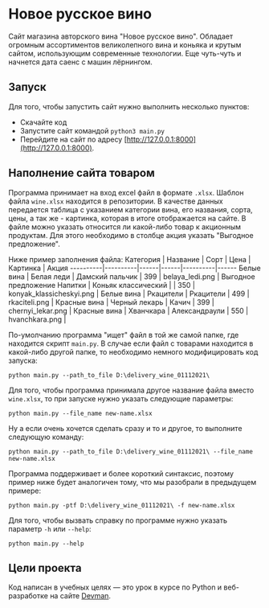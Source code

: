 # Новое русское вино

Сайт магазина авторского вина "Новое русское вино". Обладает огромным ассортиментов великолепного вина и коньяка и крутым сайтом, использующим современные технологии. Еще чуть-чуть и начнется дата саенс с машин лёрнингом.

## Запуск

Для того, чтобы запустить сайт нужно выполнить несколько пунктов:

- Скачайте код
- Запустите сайт командой ```python3 main.py```
- Перейдите на сайт по адресу [http://127.0.0.1:8000](http://127.0.0.1:8000).

## Наполнение сайта товаром
Программа принимает на вход excel файл в формате `.xlsx`. Шаблон файла `wine.xlsx` находится в репозитории.
В качестве данных передается таблица с указанием категории вина, его названия, сорта, цены, а так же - картинка, которая в итоге отображается на сайте.
В файле можно указать относится ли какой-либо товар к акционным продуктам. Для этого необходимо в столбце акция указать "Выгодное предложение".

Ниже пример заполнения файла:
Категория | Название | Сорт | Цена | Картинка | Акция
----------|----------|------|------|----------|------
Белые вина | Белая леди | Дамский пальчик | 399 | belaya_ledi.png | Выгодное предложение
Напитки | Коньяк классический | | 350 | konyak_klassicheskyi.png | 
Белые вина | Ркацители | Ркацители | 499 | rkaciteli.png | 
Красные вина | Черный лекарь | Качич | 399 | chernyi_lekar.png | 
Красные вина | Хванчкара | Александраули | 550 | hvanchkara.png | 

По-умолчанию программа "ищет" файл в той же самой папке, где находится скрипт `main.py`. В случае если файл с товарами находится в какой-либо другой папке, то необходимо немного модифицировать код запуска:
```
python main.py --path_to_file D:\delivery_wine_01112021\
```
Для того, чтобы программа принимала другое название файла вместо `wine.xlsx`, то при запуске нужно указать следующие параметры:
```
python main.py --file_name new-name.xlsx
```
Ну а если очень хочется сделать сразу и то и другое, то выполните следующую команду:
```
python main.py --path_to_file D:\delivery_wine_01112021\ --file_name new-name.xlsx
```

Программа поддерживает и более короткий синтаксис, поэтому пример ниже будет аналогичен тому, что мы разобрали в предыдущем примере:
```
python main.py -ptf D:\delivery_wine_01112021\ -f new-name.xlsx
```
Для того, чтобы вызвать справку по программе нужно указать параметр `-h` или `--help`:
```
python main.py --help
```

## Цели проекта

Код написан в учебных целях — это урок в курсе по Python и веб-разработке на сайте [Devman](https://dvmn.org).
